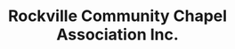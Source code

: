 ---
layout: repo
title: "Rockville Community Chapel Association Inc."
id: 3314
permalink: repos/3314/
---